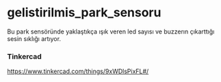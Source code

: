 # gelistirilmis_park_sensoru

Bu park sensöründe yaklaştıkça ışık veren led sayısı ve buzzerın çıkarttığı sesin sıklığı artıyor.

### Tinkercad
https://www.tinkercad.com/things/9xWDlsPixFL#/
